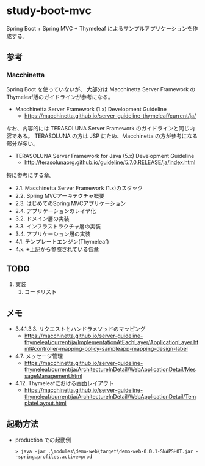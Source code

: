 # study-boot-mvc

Spring Boot + Spring MVC + Thymeleaf によるサンプルアプリケーションを作成する。

## 参考

### Macchinetta
Spring Boot を使っていないが、
大部分は Macchinetta Server Framework の Thymeleaf版のガイドラインが参考になる。

- Macchinetta Server Framework (1.x) Development Guideline
    - https://macchinetta.github.io/server-guideline-thymeleaf/current/ja/

なお、内容的には TERASOLUNA Server Framework のガイドラインと同じ内容である。
TERASOLUNA の方は JSP にため、Macchinetta の方が参考になる部分が多い。

- TERASOLUNA Server Framework for Java (5.x) Development Guideline
    - http://terasolunaorg.github.io/guideline/5.7.0.RELEASE/ja/index.html

特に参考にする章。

- 2.1. Macchinetta Server Framework (1.x)のスタック
- 2.2. Spring MVCアーキテクチャ概要
- 2.3. はじめてのSpring MVCアプリケーション
- 2.4. アプリケーションのレイヤ化
- 3.2. ドメイン層の実装
- 3.3. インフラストラクチャ層の実装
- 3.4. アプリケーション層の実装
- 4.1. テンプレートエンジン(Thymeleaf)
- 4.x. ※上記から参照されている各章

## TODO
1. 実装
	1. コードリスト

## メモ

- 3.4.1.3.3. リクエストとハンドラメソッドのマッピング
    - https://macchinetta.github.io/server-guideline-thymeleaf/current/ja/ImplementationAtEachLayer/ApplicationLayer.html#controller-mapping-policy-sampleapp-mapping-design-label    
- 4.7. メッセージ管理
    - https://macchinetta.github.io/server-guideline-thymeleaf/current/ja/ArchitectureInDetail/WebApplicationDetail/MessageManagement.html
- 4.12. Thymeleafにおける画面レイアウト
    - https://macchinetta.github.io/server-guideline-thymeleaf/current/ja/ArchitectureInDetail/WebApplicationDetail/TemplateLayout.html


## 起動方法
- production での起動例
    ```
    > java -jar .\modules\demo-web\target\demo-web-0.0.1-SNAPSHOT.jar --spring.profiles.active=prod
    ```
